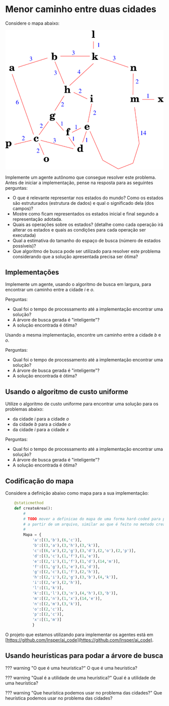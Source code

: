 # Menor caminho entre duas cidades

Considere o mapa abaixo: 

<img src="img/mapa.png">

Implemente um agente autônomo que consegue resolver este problema. Antes de iniciar a implementação, pense na resposta para as seguintes perguntas: 

* O que é relevante representar nos estados do mundo? Como os
    estados são estruturados (estrutura de dados) e qual o significado
    dela (dos campos)?
* Mostre como ficam representados os estados inicial e final
    segundo a representação adotada.
* Quais as operações sobre os estados?
    (detalhe como cada operação irá alterar os estados e quais as
    condições para cada operação ser executada)
* Qual a estimativa do tamanho do espaço de busca (número de
    estados possíveis)?
* Que algoritmo de busca pode ser utilizado para resolver este problema considerando que
a solução apresentada precisa ser ótima?

## Implementações

Implemente um agente, usando o algoritmo de busca em largura, para encontrar um caminho entre a cidade *i* e *o*. 

Perguntas:

* Qual foi o tempo de processamento até a implementação encontrar uma solução? 
* A árvore de busca gerada é "inteligente"? 
* A solução encontrada é ótima? 

Usando a mesma implementação, encontre um caminho entre a cidade *b* e *o*. 

Perguntas:

* Qual foi o tempo de processamento até a implementação encontrar uma solução? 
* A árvore de busca gerada é "inteligente"? 
* A solução encontrada é ótima?


## Usando o algoritmo de custo uniforme

Utilize o algoritmo de custo uniforme para encontrar uma solução para os problemas abaixo: 

* da cidade *i* para a cidade *o*
* da cidade *b* para a cidade *o*
* da cidade *i* para a cidade *x*

Perguntas:

* Qual foi o tempo de processamento até a implementação encontrar uma solução? 
* A árvore de busca gerada é "inteligente"? 
* A solução encontrada é ótima?

## Codificação do mapa

Considere a definição abaixo como mapa para a sua implementação:

```python
    @staticmethod
    def createArea():
        #
        # TODO mover a definicao do mapa de uma forma hard-coded para para leitura
        # a partir de um arquivo, similar ao que é feito no metodo createHeuristics()
        # 
        Mapa = {
            'a':[(3,'b'),(6,'c')],
            'b':[(3,'a'),(3,'h'),(3,'k')],
            'c':[(6,'a'),(2,'g'),(3,'d'),(2,'o'),(2,'p')],
            'd':[(3,'c'),(1,'f'),(1,'e')],
            'e':[(2,'i'),(1,'f'),(1,'d'),(14,'m')],
            'f':[(1,'g'),(1,'e'),(1,'d')],
            'g':[(2,'c'),(1,'f'),(2,'h')],
            'h':[(2,'i'),(2,'g'),(3,'b'),(4,'k')],
            'i':[(2,'e'),(2,'h')],
            'l':[(1,'k')],
            'k':[(1,'l'),(3,'n'),(4,'h'),(3,'b')],
            'm':[(2,'n'),(1,'x'),(14,'e')],
            'n':[(2,'m'),(3,'k')],
            'o':[(2,'c')],
            'p':[(2,'c')],
            'x':[(1,'m')]
            }
```

O projeto que estamos utilizando para implementar os agentes está em [https://github.com/Insper/ai_code](https://github.com/Insper/ai_code).

## Usando heurísticas para podar a árvore de busca

??? warning "O que é uma heurística?"
    O que é uma heurística? 

??? warning "Qual é a utilidade de uma heurística?"
    Qual é a utilidade de uma heurística? 

??? warning "Que heurística podemos usar no problema das cidades?"
    Que heurística podemos usar no problema das cidades? 
 

